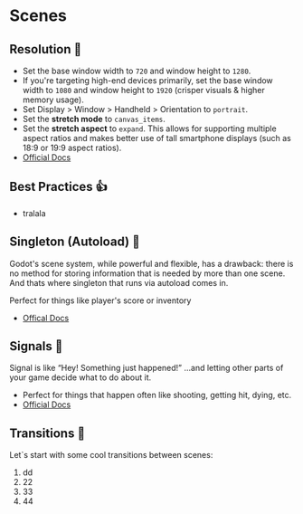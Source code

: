 # Scenes

## Resolution 📱
- Set the base window width to ``720`` and window height to ``1280``.
- If you're targeting high-end devices primarily, set the base window width to ``1080`` and window height to ``1920`` (crisper visuals & higher memory usage).
- Set Display > Window > Handheld > Orientation to ``portrait``.
- Set the **stretch mode** to ``canvas_items``.
- Set the **stretch aspect** to ``expand``. This allows for supporting multiple aspect ratios and makes better use of tall smartphone displays (such as 18:9 or 19:9 aspect ratios).
- [Official Docs](https://docs.godotengine.org/en/stable/tutorials/rendering/multiple_resolutions.html#mobile-game-in-portrait-mode)

## Best Practices 👍
- tralala

## Singleton (Autoload) 🧠
Godot's scene system, while powerful and flexible, has a drawback: there is no method for storing information that is needed by more than one scene. And thats where singleton that runs via autoload comes in.

Perfect for things like player's score or inventory
- [Offical Docs](https://docs.godotengine.org/en/stable/tutorials/scripting/singletons_autoload.html#doc-singletons-autoload)

## Signals 🎯
Signal is like “Hey! Something just happened!” …and letting other parts of your game decide what to do about it.

- Perfect for things that happen often like shooting, getting hit, dying, etc. 
- [Official Docs](https://docs.godotengine.org/en/stable/tutorials/scripting/instancing_with_signals.html#shooting-example)


## Transitions 🎃
Let`s start with some cool transitions between scenes:

1. dd
2. 22
3. 33
4. 44


